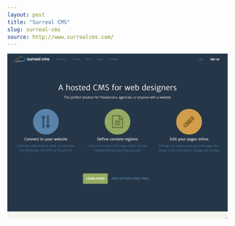 ```yaml
---
layout: post 
title: "Surreal CMS"
slug: surreal-cms
source: http://www.surrealcms.com/
---
```


<img src="/screenshots/surreal-cms.jpg">